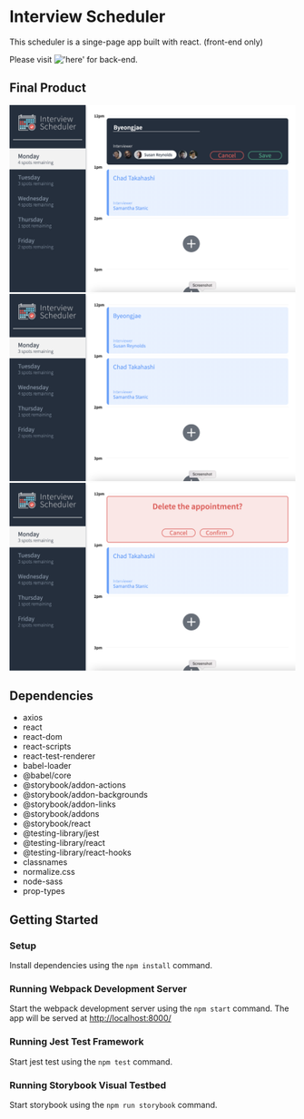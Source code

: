# Interview Scheduler

This scheduler is a singe-page app built with react. (front-end only)

Please visit !['here'](https://github.com/byeongjae-kang/scheduler-api) for back-end.

## Final Product

!["Booking View"](https://github.com/byeongjae-kang/scheduler/blob/master/docs/booking.png)
!["Registered Interviews"](https://github.com/byeongjae-kang/scheduler/blob/master/docs/interview%20registered.png)
!["Confirm View for Cancellation"](https://github.com/byeongjae-kang/scheduler/blob/master/docs/confirmDelete.png)

## Dependencies

- axios
- react
- react-dom
- react-scripts
- react-test-renderer
- babel-loader
- @babel/core
- @storybook/addon-actions
- @storybook/addon-backgrounds
- @storybook/addon-links
- @storybook/addons
- @storybook/react
- @testing-library/jest
- @testing-library/react
- @testing-library/react-hooks
- classnames
- normalize.css
- node-sass
- prop-types

## Getting Started

### Setup
Install dependencies using the `npm install` command.

### Running Webpack Development Server
Start the webpack development server using the `npm start` command. The app will be served at <http://localhost:8000/>

### Running Jest Test Framework
Start jest test using the `npm test` command.

### Running Storybook Visual Testbed
Start storybook using the `npm run storybook` command.

